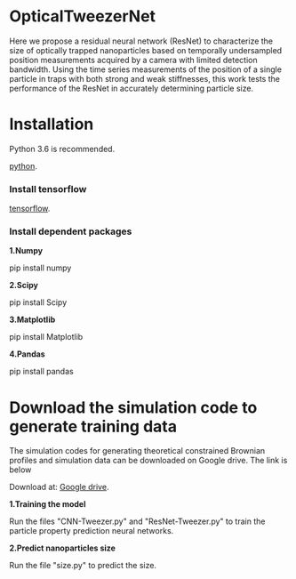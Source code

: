 # OpticalTweezerNet
Here we propose a residual neural network (ResNet) to characterize the size of optically trapped nanoparticles based on temporally undersampled position measurements acquired by a camera with limited detection bandwidth. Using the time series measurements of the position of a single particle in traps with both strong and weak stiffnesses, this work tests the performance of the ResNet in accurately determining particle size.

# Installation
Python 3.6 is recommended.


[python](https:www.python.org/).


### Install tensorflow


[tensorflow](https://www.tensorflow.org/).


### Install dependent packages
**1.Numpy**


pip install numpy


**2.Scipy**


pip install Scipy


**3.Matplotlib**


pip install Matplotlib


**4.Pandas**


pip install pandas


# Download the simulation code to generate training data
The simulation codes for generating theoretical constrained Brownian profiles and simulation data can be downloaded on Google drive. The link is below


Download at: [Google drive](https://drive.google.com/drive/folders/1iSCFiVDbk9VcOxf4U-Y5a56myzIPHHSo).


**1.Training the model** 


Run the files "CNN-Tweezer.py" and "ResNet-Tweezer.py" to train the particle property prediction neural networks.


**2.Predict nanoparticles size**


Run the file "size.py" to predict the size.





